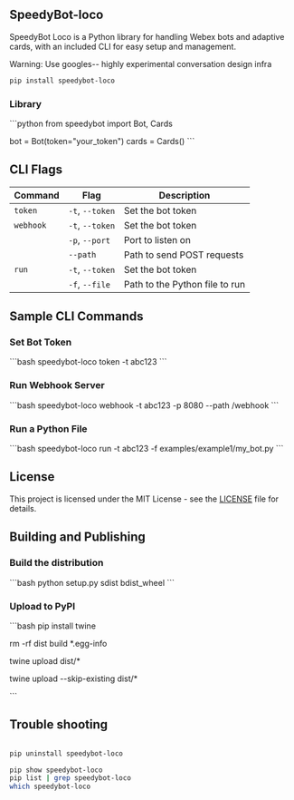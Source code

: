 ## SpeedyBot-loco

SpeedyBot Loco is a Python library for handling Webex bots and adaptive cards, with an included CLI for easy setup and management.

Warning: Use googles-- highly experimental conversation design infra

```sh
pip install speedybot-loco
```

### Library

\```python
from speedybot import Bot, Cards

bot = Bot(token="your_token")
cards = Cards()
\```

## CLI Flags

| Command   | Flag            | Description                    |
| --------- | --------------- | ------------------------------ |
| `token`   | `-t`, `--token` | Set the bot token              |
| `webhook` | `-t`, `--token` | Set the bot token              |
|           | `-p`, `--port`  | Port to listen on              |
|           | `--path`        | Path to send POST requests     |
| `run`     | `-t`, `--token` | Set the bot token              |
|           | `-f`, `--file`  | Path to the Python file to run |

## Sample CLI Commands

### Set Bot Token

\```bash
speedybot-loco token -t abc123
\```

### Run Webhook Server

\```bash
speedybot-loco webhook -t abc123 -p 8080 --path /webhook
\```

### Run a Python File

\```bash
speedybot-loco run -t abc123 -f examples/example1/my_bot.py
\```

## License

This project is licensed under the MIT License - see the [LICENSE](LICENSE) file for details.

## Building and Publishing

### Build the distribution

\```bash
python setup.py sdist bdist_wheel
\```

### Upload to PyPI

\```bash
pip install twine

rm -rf dist build \*.egg-info

twine upload dist/\*

twine upload --skip-existing dist/\*

\```

## Trouble shooting

```sh

pip uninstall speedybot-loco

pip show speedybot-loco
pip list | grep speedybot-loco
which speedybot-loco
```
